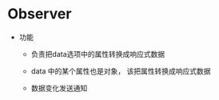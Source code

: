 # Observer

  * 功能

    - 负责把data选项中的属性转换成响应式数据

    - data 中的某个属性也是对象， 该把属性转换成响应式数据

    - 数据变化发送通知